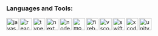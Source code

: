 ### Languages and Tools:

<img align="left" alt="javascript" height="32" width="32" src="https://cdn.simpleicons.org/javascript/gray" />
<img align="left" alt="react" height="32" width="32" src="https://cdn.simpleicons.org/react/gray" />
<img align="left" alt="typescript" height="32" width="32" src="https://cdn.simpleicons.org/typescript/gray" />
<img align="left" alt="next" height="32" width="32" src="https://cdn.simpleicons.org/nextdotjs/gray" />
<img align="left" alt="nodejs" height="32" width="32" src="https://cdn.simpleicons.org/nodedotjs/gray" />
<img align="left" alt="mongodb" height="32" width="32" src="https://cdn.simpleicons.org/mongodb/gray" />
<img align="left" alt="firebase" height="32" width="32" src="https://cdn.simpleicons.org/firebase/gray" />
<img align="left" alt="vscode" height="32" width="32" src="https://cdn.simpleicons.org/visualstudiocode/gray" />
<img align="left" alt="swift" height="32" width="32" src="https://cdn.simpleicons.org/swift/gray" />
<img align="left" alt="xcode" height="32" width="32" src="https://cdn.simpleicons.org/xcode/gray" />
<img align="left" alt="unity" height="32" width="32" src="https://cdn.simpleicons.org/unity/gray" />
